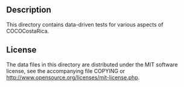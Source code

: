 Description
------------

This directory contains data-driven tests for various aspects of COCOCostaRica.

License
--------

The data files in this directory are distributed under the MIT software
license, see the accompanying file COPYING or
http://www.opensource.org/licenses/mit-license.php.

